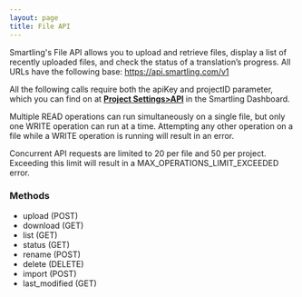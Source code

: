 ```yaml
---
layout: page
title: File API
---
```


Smartling's File API allows you to upload and retrieve files, display a list of recently uploaded files, and check the status of a translation’s progress. All URLs have the following base: https://api.smartling.com/v1

All the following calls require both the apiKey and projectID parameter, which you can find on at [**Project Settings>API**](https://dashboard.smartling.com/settings/api) in the Smartling Dashboard.

Multiple READ operations can run simultaneously on a single file, but only one WRITE operation can run at a time. Attempting any other operation on a file while a WRITE operation is running will result in an error.

Concurrent API requests are limited to 20 per file and 50 per project. Exceeding this limit will result in a MAX_OPERATIONS_LIMIT_EXCEEDED error.

<div class="panel panel-default">
  <div class="panel-heading">
    <h3 class="panel-title">Methods</h3>
  </div>
  <div class="panel-body">
    <ul class="text-list">
      <li>upload (POST)</li>
      <li >download (GET)</li>
      <li >list (GET)</li>
      <li >status (GET)</li>
      <li >rename (POST)</li>
      <li >delete (DELETE)</li>
      <li >import (POST)</li>
      <li >last_modified (GET)</li>
    </ul>
  </div>
</div>

